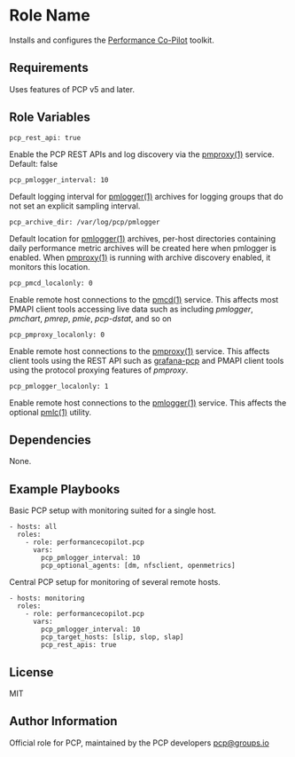 Role Name
=========

Installs and configures the [Performance Co-Pilot](https://pcp.io/) toolkit.

Requirements
------------

Uses features of PCP v5 and later.

Role Variables
--------------

    pcp_rest_api: true

Enable the PCP REST APIs and log discovery via the [pmproxy(1)](http://man7.org/linux/man-pages/man1/pmproxy.1.html) service.
Default: false

    pcp_pmlogger_interval: 10

Default logging interval for [pmlogger(1)](http://man7.org/linux/man-pages/man1/pmlogger.1.html) archives for logging groups that do not set an explicit sampling interval.

    pcp_archive_dir: /var/log/pcp/pmlogger

Default location for [pmlogger(1)](http://man7.org/linux/man-pages/man1/pmlogger.1.html) archives, per-host directories containing daily performance metric archives will be created here when pmlogger is enabled.  When [pmproxy(1)](http://man7.org/linux/man-pages/man1/pmproxy.1.html) is running with archive discovery enabled, it monitors this location.

    pcp_pmcd_localonly: 0

Enable remote host connections to the [pmcd(1)](http://man7.org/linux/man-pages/man1/pmcd.1.html) service.  This affects most PMAPI client tools accessing live data such as including *pmlogger*, *pmchart*, *pmrep*, *pmie*, *pcp-dstat*, and so on

    pcp_pmproxy_localonly: 0

Enable remote host connections to the [pmproxy(1)](http://man7.org/linux/man-pages/man1/pmproxy.1.html) service.  This affects client tools using the REST API such as [grafana-pcp](https://grafana-pcp.readthedocs.io/) and PMAPI client tools using the protocol proxying features of *pmproxy*.

    pcp_pmlogger_localonly: 1

Enable remote host connections to the [pmlogger(1)](http://man7.org/linux/man-pages/man1/pmlogger.1.html) service.  This affects the optional [pmlc(1)](http://man7.org/linux/man-pages/man1/pmlc.1.html) utility.

Dependencies
------------

None.

Example Playbooks
-----------------

Basic PCP setup with monitoring suited for a single host.

    - hosts: all
      roles:
        - role: performancecopilot.pcp
          vars:
            pcp_pmlogger_interval: 10
            pcp_optional_agents: [dm, nfsclient, openmetrics]

Central PCP setup for monitoring of several remote hosts.

    - hosts: monitoring
      roles:
        - role: performancecopilot.pcp
          vars:
            pcp_pmlogger_interval: 10
            pcp_target_hosts: [slip, slop, slap]
            pcp_rest_apis: true

License
-------

MIT

Author Information
------------------

Official role for PCP, maintained by the PCP developers <pcp@groups.io>
